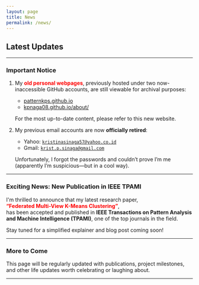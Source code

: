 ```yaml
---
layout: page
title: News
permalink: /news/
---
```


## Latest Updates

---

### **Important Notice**

1. My <span style="color: red;"><strong>old personal webpages</strong></span>, previously hosted under two now-inaccessible GitHub accounts, are still viewable for archival purposes:
   - [patternkps.github.io](https://patternkps.github.io)
   - [kpnaga08.github.io/about/](https://kpnaga08.github.io/about/)

   For the most up-to-date content, please refer to this new website.

2. My previous email accounts are now **officially retired**:
   - Yahoo: <code style="color: red;">kristinasinaga57@yahoo.co.id</code>
   - Gmail: <code style="color: red;">krist.p.sinaga@gmail.com</code>

   Unfortunately, I forgot the passwords and couldn’t prove I’m me (apparently I’m suspicious—but in a cool way).

---

### **Exciting News: New Publication in IEEE TPAMI**

I'm thrilled to announce that my latest research paper,  
<span style="color: red;"><strong>“Federated Multi-View K-Means Clustering”</strong></span>,  
has been accepted and published in **IEEE Transactions on Pattern Analysis and Machine Intelligence (TPAMI)**, one of the top journals in the field.

Stay tuned for a simplified explainer and blog post coming soon!

---

### **More to Come**

This page will be regularly updated with publications, project milestones, and other life updates worth celebrating or laughing about.

---
